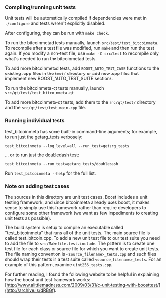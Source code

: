 ### Compiling/running unit tests

Unit tests will be automatically compiled if dependencies were met in `./configure`
and tests weren't explicitly disabled.

After configuring, they can be run with `make check`.

To run the bitcoinmetad tests manually, launch `src/test/test_bitcoinmeta`. To recompile
after a test file was modified, run `make` and then run the test again. If you
modify a non-test file, use `make -C src/test` to recompile only what's needed
to run the bitcoinmetad tests.

To add more bitcoinmetad tests, add `BOOST_AUTO_TEST_CASE` functions to the existing
.cpp files in the `test/` directory or add new .cpp files that
implement new BOOST_AUTO_TEST_SUITE sections.

To run the bitcoinmeta-qt tests manually, launch `src/qt/test/test_bitcoinmeta-qt`

To add more bitcoinmeta-qt tests, add them to the `src/qt/test/` directory and
the `src/qt/test/test_main.cpp` file.

### Running individual tests

test_bitcoinmeta has some built-in command-line arguments; for
example, to run just the getarg_tests verbosely:

    test_bitcoinmeta --log_level=all --run_test=getarg_tests

... or to run just the doubledash test:

    test_bitcoinmeta --run_test=getarg_tests/doubledash

Run `test_bitcoinmeta --help` for the full list.

### Note on adding test cases

The sources in this directory are unit test cases.  Boost includes a
unit testing framework, and since bitcoinmeta already uses boost, it makes
sense to simply use this framework rather than require developers to
configure some other framework (we want as few impediments to creating
unit tests as possible).

The build system is setup to compile an executable called "test_bitcoinmeta"
that runs all of the unit tests.  The main source file is called
test_bitcoin.cpp. To add a new unit test file to our test suite you need
to add the file to `src/Makefile.test.include`. The pattern is to create
one test file for each class or source file for which you want to create
unit tests.  The file naming convention is `<source_filename>_tests.cpp`
and such files should wrap their tests in a test suite
called `<source_filename>_tests`. For an example of this pattern,
examine `uint256_tests.cpp`.

For further reading, I found the following website to be helpful in
explaining how the boost unit test framework works:
[http://www.alittlemadness.com/2009/03/31/c-unit-testing-with-boosttest/](http://archive.is/dRBGf).
